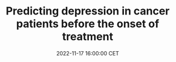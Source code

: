 ---
title: "Predicting depression in cancer patients before the onset of treatment"
date: 2022-11-17 16:00:00 CET
categories: meetup 
links:
location: S-05-026
logo: /assets/logo-cairelab.png
talks:
- title: "Predicting depression in cancer patients before the onset of treatment."
  speaker:
    name: "Anne de Hond & Marieke van Buchem"
    twitter: 
    github: 
    organization: IT&DI department of Leiden University Medical Center
  abstract: |
---